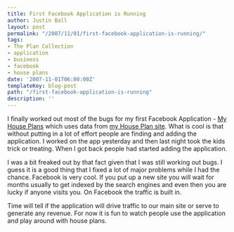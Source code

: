 ```yaml
---
title: First Facebook Application is Running
author: Justin Ball
layout: post
permalink: "/2007/11/01/first-facebook-application-is-running/"
tags:
- The Plan Collection
- application
- business
- facebook
- house plans
date: '2007-11-01T06:00:00Z'
templateKey: blog-post
path: "/first-facebook-application-is-running"
description: ''
---
```


I finally worked out most of the bugs for my first Facebook Application - [My House Plans][1] which uses data from [my House Plan site][2]. What is cool is that without putting in a lot of effort people are finding and adding the application. I worked on the app yesterday and then last night took the kids trick or treating. When I got back people had started adding the application.

 [1]: http://apps.facebook.com/house-plans/
 [2]: http://www.theplancollection.com

I was a bit freaked out by that fact given that I was still working out bugs. I guess it is a good thing that I fixed a lot of major problems while I had the chance. Facebook is very cool. If you put up a new site you will wait for months usually to get indexed by the search engines and even then you are lucky if anyone visits you. On Facebook the traffic is built in.

Time will tell if the application will drive traffic to our main site or serve to generate any revenue. For now it is fun to watch people use the application and play around with house plans.
